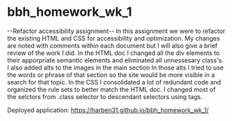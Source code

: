# bbh_homework_wk_1
--Refactor accessibility assignment-- In this assignment we were to refactor the existing HTML and CSS for accessibility and optimization. My changes are noted with comments within each document but I will also give a brief review of the work I did. In the HTML doc I changed all the div elements to their apporpriate semantic elements and eliminated all unnessesary class's. I also added alts to the images in the main section In those alts I tried to use the words or phrase of that section so the site would be more visible in a search for that topic. In the CSS I consolidated a lot of redundant code and organized the rule sets to better match the HTML doc. I changed most of the selctors from .class selector to descendant selectors using tags.

Deployed application: https://harben31.github.io/bbh_homework_wk_1/


